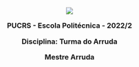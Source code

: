 <h3 align="center">
  <a href="https://github.com/pucrs-poli/constr-sw-2022-2-g2">
    <img src="https://img.shields.io/badge/Gitpod-ready--to--code-blue?logo=gitpod" />
  </a>
  <p></p>
  <p align="center">PUCRS - Escola Politécnica - 2022/2</p>
  <p align="center">Disciplina: Turma do Arruda</p>
  <p align="center">Mestre Arruda</p>
</h3>
